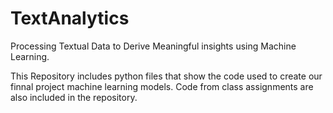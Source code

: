 # TextAnalytics
Processing Textual Data to Derive Meaningful insights using Machine Learning.

This Repository includes python files that show the code used to create our finnal project machine learning models. Code from class assignments are also included in the repository.
